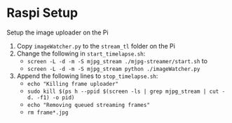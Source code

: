 Raspi Setup
===========

Setup the image uploader on the Pi

1.	Copy ```imageWatcher.py``` to the ```stream_tl``` folder on the Pi
2.	Change the following in ```start_timelapse.sh```:
	-	```screen -L -d -m -S mjpg_stream ./mjpg-streamer/start.sh``` to
	-	```screen -L -d -m -S mjpg_stream python ./imageWatcher.py```
3.	Append the following lines to ```stop_timelapse.sh```:
	-	```echo "Killing frame uploader"```
	-	```sudo kill $(ps h --ppid $(screen -ls | grep mjpg_stream | cut -d. -f1) -o pid)```
	-	```echo "Removing queued streaming frames"```
	-	```rm frame*.jpg```
